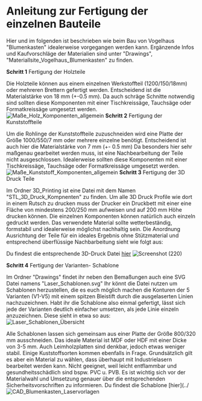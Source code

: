 # Anleitung zur Fertigung der einzelnen Bauteile

Hier und im folgenden ist beschrieben wie beim Bau von Vogelhaus "Blumenkasten" idealerweise vorgegangen werden kann. Ergänzende Infos und Kaufvorschläge der Materialien sind unter "Drawings", "Materiallsite_Vogelhaus_Blumenkasten" zu finden. 

__Schritt 1__ Fertigung der Holzteile

Die Holzteile können aus einem einzelnen Werkstoffteil (1200/150/18mm) oder mehreren Brettern gefertigt werden. Entscheidend ist die Materialstärke von 18 mm (+-0.5 mm). Da auch schräge Schnitte notwendig sind sollten diese Komponenten mit einer Tischkreissäge, Tauchsäge oder Formatkreissäge umgesetzt werden.  
![Maße_Holz_Komponenten_allgemein](https://github.com/user-attachments/assets/ace79ac5-c71b-4e33-96fb-10db28858783)
__Schritt 2__ Fertigung der Kunststoffteile 

Um die Rohlinge der Kunststoffteile zuzuschneiden wird eine Platte der Größe 1000/550/7 mm oder mehrere einzelne benötigt. 
Entscheidend ist auch hier die Materialstärke von 7 mm (+- 0.5 mm) Da besonders hier sehr maßgenau gearbeitet werden muss, ist eine Nachbearbeitung der Teile nicht ausgeschlossen. Idealerweise sollten diese Komponenten mit einer Tischkreissäge, Tauchsäge oder Formatkreissäge umgesetzt werden.   
![Maße_Kunststoff_Komponenten_allgemein](https://github.com/user-attachments/assets/e1bbb7f0-3812-4325-95ea-8a4ef52fe5c5)
__Schritt 3__ Fertigung der 3D Druck Teile 

Im Ordner 3D_Printing ist eine Datei mit dem Namen "STL_3D_Druck_Kompnenten" zu finden. Um alle 3D Druck Profile wie dort in einem Rutsch zu drucken muss der Drucker ein Druckbett mit einer eine Fläche von mindestens 200/250 mm aufweisen und auf 200 mm Höhe drucken können. Die einzelnen Komponenten können natürlich auch einzeln gedruckt werden. Das verwendete Material sollte wetterbeständig, formstabil und idealerweise möglichst nachhaltig sein. Die Anordnung Ausrichtung der Teile für ein ideales Ergebnis ohne Stützmaterial und entsprechend überflüssige Nachbarbeitung sieht wie folgt aus: 

Du findest die entsprechende 3D-Druck Datei [hier](../3D_printing/STL_3D_Druck_Komponenten.STL)
![Screenshot (220)](https://github.com/user-attachments/assets/7dcbe37e-320a-42c9-bafc-f180ae45f9b0)


__Schritt 4__ Fertigung der Varianten- Schablone 

Im Ordner "Drawings" findet ihr neben den Bemaßungen auch eine SVG Datei namens "Laser_Schablonen.svg" Ihr könnt die Datei nutzen um Schablonen herzustellen, die es euch möglich machen die Konturen der 5 Varianten (V1-V5) mit einem spitzen Bleistift durch die ausgelaserten Linien nachzuzeichnen. Habt ihr die Schablone also einmal gefertigt, lässt sich jede der Varianten deutlich einfacher umsetzen, als jede Linie einzeln anzuzeichnen. Diese sieht in etwa so aus:   
![Laser_Schablonen_Übersicht](https://github.com/user-attachments/assets/7fcbe509-ae97-4043-8d28-7db81321f294)

Alle Schablonen lassen sich gemeinsam aus einer Platte der Größe 800/320 mm ausschneiden. 
Das ideale Material ist MDF oder HDF mit einer Dicke von 3-5 mm. Auch Leimholzplatten sind denkbar, jedoch etwas weniger stabil. Einige Kuststoffsorten kommen ebenfalls in Frage.  Grundsätzlich gilt es aber ein Material zu wählen, dass überhaupt mit Industrielasern bearbeitet werden kann. Nicht geeignet, weil leicht entflammbar und gesundheitsschädlich sind bspw. PVC u. PVB. Es ist wichtig sich vor der Materialwahl und Umsetzung genauer über die entsprechenden Sicherheitsvorschriften zu informieren. Du findest die Schablone [hier](../  
![CAD_Blumenkasten_Laservorlagen](https://github.com/user-attachments/assets/c39a5036-7ba8-423d-8a2a-dae85535edfc)






